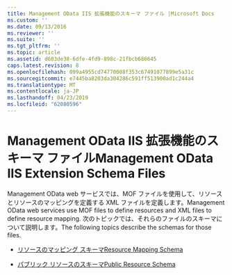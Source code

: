 ```yaml
---
title: Management OData IIS 拡張機能のスキーマ ファイル |Microsoft Docs
ms.custom: ''
ms.date: 09/13/2016
ms.reviewer: ''
ms.suite: ''
ms.tgt_pltfrm: ''
ms.topic: article
ms.assetid: d603de38-6dfe-4fd9-898c-21fbcb686645
caps.latest.revision: 8
ms.openlocfilehash: 099a4955cd74770008f353c67491077899e5a31c
ms.sourcegitcommit: e7445ba8203da304286c591ff513900ad1c244a4
ms.translationtype: MT
ms.contentlocale: ja-JP
ms.lasthandoff: 04/23/2019
ms.locfileid: "62080596"
---
```

# <a name="management-odata-iis-extension-schema-files"></a><span data-ttu-id="f40c5-102">Management OData IIS 拡張機能のスキーマ ファイル</span><span class="sxs-lookup"><span data-stu-id="f40c5-102">Management OData IIS Extension Schema Files</span></span>

<span data-ttu-id="f40c5-103">Management OData web サービスでは、MOF ファイルを使用して、リソースとリソースのマッピングを定義する XML ファイルを定義します。</span><span class="sxs-lookup"><span data-stu-id="f40c5-103">Management OData web services use MOF files to define resources and XML files to define resource mapping.</span></span> <span data-ttu-id="f40c5-104">次のトピックでは、それらのファイルのスキーマについて説明します。</span><span class="sxs-lookup"><span data-stu-id="f40c5-104">The following topics describe the schemas for those files.</span></span>

- [<span data-ttu-id="f40c5-105">リソースのマッピング スキーマ</span><span class="sxs-lookup"><span data-stu-id="f40c5-105">Resource Mapping Schema</span></span>](./resource-mapping-schema.md)

- [<span data-ttu-id="f40c5-106">パブリック リソースのスキーマ</span><span class="sxs-lookup"><span data-stu-id="f40c5-106">Public Resource Schema</span></span>](./public-resource-schema.md)